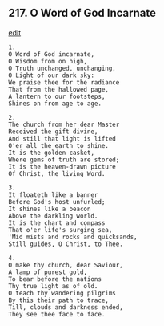 
## 217.  O Word of God Incarnate
[edit](https://docs.google.com/document/d/1tEo_SDWZ9IRBjAK-cVp8OskcWQFwdN4x/edit?mode=html)




    1.
    O Word of God incarnate, 
    O Wisdom from on high, 
    O Truth unchanged, unchanging, 
    O Light of our dark sky: 
    We praise thee for the radiance 
    That from the hallowed page, 
    A lantern to our footsteps, 
    Shines on from age to age. 

    2.
    The church from her dear Master 
    Received the gift divine, 
    And still that light is lifted 
    O'er all the earth to shine. 
    It is the golden casket, 
    Where gems of truth are stored; 
    It is the heaven-drawn picture 
    Of Christ, the living Word. 

    3.
    It floateth like a banner 
    Before God's host unfurled; 
    It shines like a beacon 
    Above the darkling world. 
    It is the chart and compass 
    That o'er life's surging sea, 
    'Mid mists and rocks and quicksands, 
    Still guides, O Christ, to Thee. 

    4.
    O make thy church, dear Saviour, 
    A lamp of purest gold, 
    To bear before the nations 
    Thy true light as of old. 
    O teach thy wandering pilgrims 
    By this their path to trace, 
    Till, clouds and darkness ended, 
    They see thee face to face.
